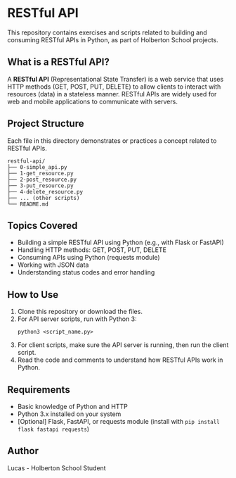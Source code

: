 # RESTful API

This repository contains exercises and scripts related to building and consuming RESTful APIs in Python, as part of Holberton School projects.

## What is a RESTful API?

A **RESTful API** (Representational State Transfer) is a web service that uses HTTP methods (GET, POST, PUT, DELETE) to allow clients to interact with resources (data) in a stateless manner. RESTful APIs are widely used for web and mobile applications to communicate with servers.

## Project Structure

Each file in this directory demonstrates or practices a concept related to RESTful APIs.

```
restful-api/
├── 0-simple_api.py
├── 1-get_resource.py
├── 2-post_resource.py
├── 3-put_resource.py
├── 4-delete_resource.py
├── ... (other scripts)
└── README.md
```

## Topics Covered

- Building a simple RESTful API using Python (e.g., with Flask or FastAPI)
- Handling HTTP methods: GET, POST, PUT, DELETE
- Consuming APIs using Python (requests module)
- Working with JSON data
- Understanding status codes and error handling

## How to Use

1. Clone this repository or download the files.
2. For API server scripts, run with Python 3:
   ```
   python3 <script_name.py>
   ```
3. For client scripts, make sure the API server is running, then run the client script.
4. Read the code and comments to understand how RESTful APIs work in Python.

## Requirements

- Basic knowledge of Python and HTTP
- Python 3.x installed on your system
- [Optional] Flask, FastAPI, or requests module (install with `pip install flask fastapi requests`)

## Author

Lucas - Holberton School Student